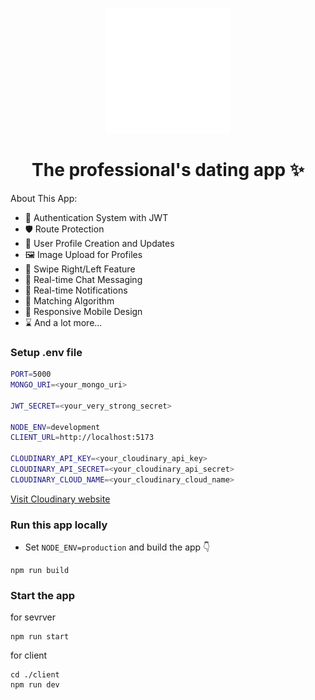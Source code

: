 <p align="center">
  <img src="./client/public/Sparkr.svg" alt="Logo" width="200" height="200">
</p>
<h1 align="center">The professional's dating app ✨</h1>


About This App:

- 🔐 Authentication System with JWT
- 🛡️ Route Protection
- 👤 User Profile Creation and Updates
- 🖼️ Image Upload for Profiles
- 🔄 Swipe Right/Left Feature
- 💬 Real-time Chat Messaging
- 🔔 Real-time Notifications
- 🤝 Matching Algorithm
- 📱 Responsive Mobile Design
- ⌛ And a lot more...

### Setup .env file

```bash
PORT=5000
MONGO_URI=<your_mongo_uri>

JWT_SECRET=<your_very_strong_secret>

NODE_ENV=development
CLIENT_URL=http://localhost:5173

CLOUDINARY_API_KEY=<your_cloudinary_api_key>
CLOUDINARY_API_SECRET=<your_cloudinary_api_secret>
CLOUDINARY_CLOUD_NAME=<your_cloudinary_cloud_name>

```
[Visit Cloudinary website](https://cloudinary.com/)

### Run this app locally

- Set `NODE_ENV=production` and build the app 👇

```shell
npm run build
```

### Start the app

for sevrver 
```shell
npm run start
```


for client
```shell
cd ./client 
npm run dev
```
